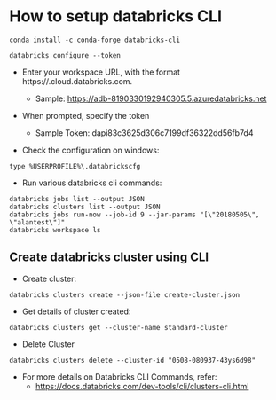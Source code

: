 # How to setup databricks CLI
```
conda install -c conda-forge databricks-cli
```

```
databricks configure --token
```

- Enter your workspace URL, with the format https://<instance-name>.cloud.databricks.com.
  - Sample: https://adb-8190330192940305.5.azuredatabricks.net
- When prompted, specify the token
  - Sample Token: dapi83c3625d306c7199df36322dd56fb7d4

- Check the configuration on windows:
```
type %USERPROFILE%\.databrickscfg
```

- Run various databricks cli commands:
```
databricks jobs list --output JSON
databricks clusters list --output JSON
databricks jobs run-now --job-id 9 --jar-params "[\"20180505\", \"alantest\"]"
databricks workspace ls
```

## Create databricks cluster using CLI
- Create cluster:
```
databricks clusters create --json-file create-cluster.json
```

- Get details of cluster created:
```
databricks clusters get --cluster-name standard-cluster
```
- Delete Cluster
```
databricks clusters delete --cluster-id "0508-080937-43ys6d98"
```

- For more details on Databricks CLI Commands, refer:
  - https://docs.databricks.com/dev-tools/cli/clusters-cli.html
